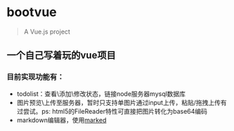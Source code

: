 # bootvue

> A Vue.js project

## 一个自己写着玩的vue项目
### 目前实现功能有：
* todolist：查看\添加\修改状态，链接node服务器mysql数据库
* 图片预览\上传至服务器，暂时只支持单图片通过input上传，粘贴/拖拽上传有过尝试。ps: html5的FileReader特性可直接把图片转化为base64编码
* markdown编辑器，使用[marked](https://github.com/chjj/marked)